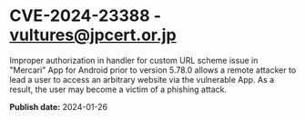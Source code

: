 # CVE-2024-23388 - vultures@jpcert.or.jp

Improper authorization in handler for custom URL scheme issue in "Mercari" App for Android prior to version 5.78.0 allows a remote attacker to lead a user to access an arbitrary website via the vulnerable App. As a result, the user may become a victim of a phishing attack.

**Publish date:** 2024-01-26
